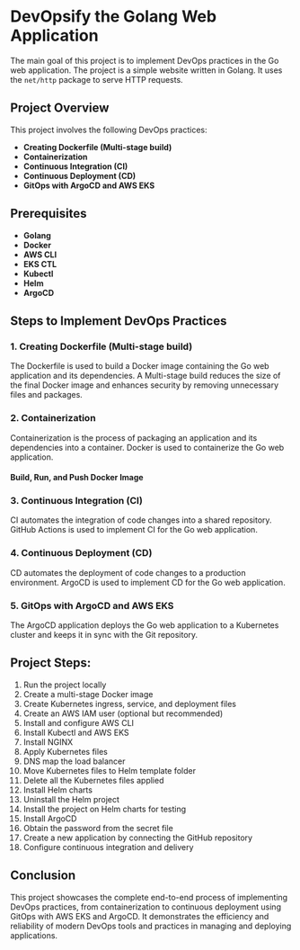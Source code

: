 # DevOpsify the Golang Web Application

The main goal of this project is to implement DevOps practices in the Go web application. The project is a simple website written in Golang. It uses the `net/http` package to serve HTTP requests.

## Project Overview

This project involves the following DevOps practices:
- **Creating Dockerfile (Multi-stage build)**
- **Containerization**
- **Continuous Integration (CI)**
- **Continuous Deployment (CD)**
- **GitOps with ArgoCD and AWS EKS**

## Prerequisites

- **Golang**
- **Docker**
- **AWS CLI**
- **EKS CTL**
- **Kubectl**
- **Helm**
- **ArgoCD**

## Steps to Implement DevOps Practices

### 1. Creating Dockerfile (Multi-stage build)

The Dockerfile is used to build a Docker image containing the Go web application and its dependencies. A Multi-stage build reduces the size of the final Docker image and enhances security by removing unnecessary files and packages.

### 2. Containerization

Containerization is the process of packaging an application and its dependencies into a container. Docker is used to containerize the Go web application.

#### Build, Run, and Push Docker Image

### 3. Continuous Integration (CI)

CI automates the integration of code changes into a shared repository. GitHub Actions is used to implement CI for the Go web application.

### 4. Continuous Deployment (CD)

CD automates the deployment of code changes to a production environment. ArgoCD is used to implement CD for the Go web application.

### 5. GitOps with ArgoCD and AWS EKS

The ArgoCD application deploys the Go web application to a Kubernetes cluster and keeps it in sync with the Git repository.

## Project Steps:

1. Run the project locally
2. Create a multi-stage Docker image
3. Create Kubernetes ingress, service, and deployment files
4. Create an AWS IAM user (optional but recommended)
5. Install and configure AWS CLI
6. Install Kubectl and AWS EKS
7. Install NGINX
8. Apply Kubernetes files
9. DNS map the load balancer
10. Move Kubernetes files to Helm template folder
11. Delete all the Kubernetes files applied
12. Install Helm charts
13. Uninstall the Helm project
14. Install the project on Helm charts for testing
15. Install ArgoCD
16. Obtain the password from the secret file
17. Create a new application by connecting the GitHub repository
18. Configure continuous integration and delivery

## Conclusion

This project showcases the complete end-to-end process of implementing DevOps practices, from containerization to continuous deployment using GitOps with AWS EKS and ArgoCD. It demonstrates the efficiency and reliability of modern DevOps tools and practices in managing and deploying applications.
